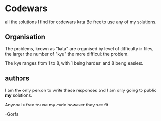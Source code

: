 # Codewars

all the solutions I find for codewars kata
Be free to use any of my solutions.

## Organisation

The problems, known as "kata" are organised by level of difficulty in files, the larger the number of "kyu" the more difficult the problem.

The kyu ranges from 1 to 8, with 1 being hardest and 8 being easiest.

## authors	

I am the only person to write these responses and I am only going to public __my__ solutions.

Anyone is free to use my code however they see fit.

-Gorfs

